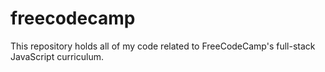 # freecodecamp

This repository holds all of my code related to FreeCodeCamp's full-stack JavaScript curriculum. 
